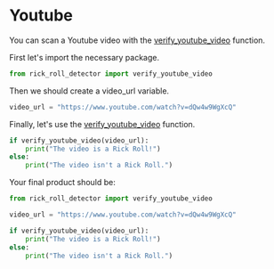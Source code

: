 # Youtube

You can scan a Youtube video with the [verify_youtube_video](/rick-roll-detector/api/#rick_roll_detectorverify_youtube_videourl-str-bool/) function.

First let's import the necessary package.
```python
from rick_roll_detector import verify_youtube_video
```

Then we should create a video_url variable.
```python
video_url = "https://www.youtube.com/watch?v=dQw4w9WgXcQ"
```

Finally, let's use the [verify_youtube_video](/rick-roll-detector/api/#rick_roll_detectorverify_youtube_videourl-str-bool/) function.
```python
if verify_youtube_video(video_url):
    print("The video is a Rick Roll!")
else:
    print("The video isn't a Rick Roll.")
```

Your final product should be:
```python
from rick_roll_detector import verify_youtube_video

video_url = "https://www.youtube.com/watch?v=dQw4w9WgXcQ"

if verify_youtube_video(video_url):
    print("The video is a Rick Roll!")
else:
    print("The video isn't a Rick Roll.")
```